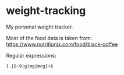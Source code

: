 # weight-tracking

My personal weight tracker.

Most of the food data is taken from: https://www.nutritionix.com/food/black-coffee


Regular expressions:

```txt
[.|0-9|g|mg|mcg]+$
```